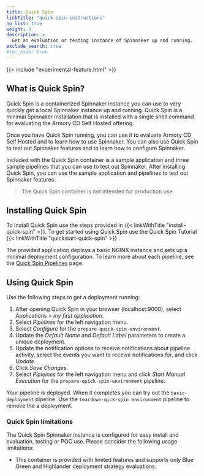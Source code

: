 ```yaml
---
title: Quick Spin
linkTitle: "quick-spin-instructions"
no_list: true
weight: 3
description: >
  Get an evaluation or testing instance of Spinnaker up and running.
exclude_search: true
#toc_hide: true
---
```

{{< include "experimental-feature.html" >}}

## What is Quick Spin?
Quick Spin is a containerized Spinnaker instance you can use to very quickly get a local Spinnaker instance up and running. Quick Spin is a minimal Spinnaker installation that is installed with a single shell command for evaluating the Armory CD Self Hosted offering.

Once you have Quick Spin running, you can use it to evaluate Armory CD Self Hosted and to learn how to use Spinnaker. You can also use Quick Spin to test out Spinnaker features and to learn how to configure Spinnaker. 

Included with the Quick Spin container is a sample application and three sample pipelines that you can use to test out Spinnaker. After installing Quick Spin, you can use the sample application and pipelines to test out Spinnaker features.


> The Quick Spin container is not intended for production use.

## Installing Quick Spin

To install Quick Spin use the steps provided in {{< linkWithTitle "install-quick-spin" >}}. 
To get started using Quick Spin use the Quick Spin Tutorial {{< linkWithTitle "quickstart-quick-spin" >}} .

The provided application deploys a basic NGINX instance and sets up a minimal deployment configuration. To learn more about each pipeline, see the [Quick Spin Pipelines](/armory-enterprise/quickspin/pipelines/) page.

## Using Quick Spin

 Use the following steps to get a deployment running:

1. After opening Quick Spin in your browser (localhost:9000), select Applications >  *my  first application*.
2. Select *Pipelines* for the left navigation menu.
3. Select *Configure* for the `prepare-quick-spin-environment`.
4. Update the *Default Name* and *Default Label* parameters to create a unique deployment.
5. Update the notification options to receive notifications about pipeline activity, select the events you want to receive notifications for, and click *Update*.
6. Click *Save Changes*.
7. Select *Pipleines* for the left navigation menu and click *Start Manual Execution* for the `prepare-quick-spin-environment` pipeline.

Your pipeline is deployed. When it completes you can try out the `basic-deployment` pipeline. Use the `teardown-qick-spin environment` pipeline to remove the a deployment.

### Quick Spin limitations
The Quick Spin Spinnaker instance is configured for easy install and evaluation, testing or POC use. Please consider the following usage limitations:
- This container is provided with limited features and supports only Blue Green and Highlander deployment strategy evaluations.